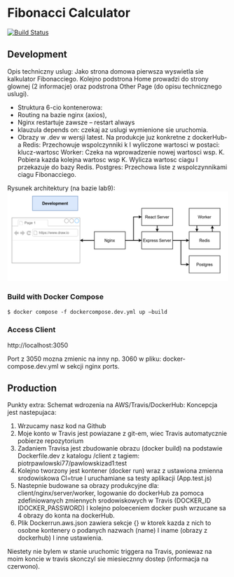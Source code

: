 # Fibonacci Calculator

[![Build Status](https://app.travis-ci.com/github/adamtestowy/pawlowskizad1?branch=main)](https://app.travis-ci.com/github/adamtestowy/pawlowskizad1)

## Development

Opis techniczny uslug:
Jako strona domowa pierwsza wyswietla sie kalkulator Fibonacciego. Kolejno podstrona Home prowadzi do strony glownej (2 informacje) oraz podstrona Other Page (do opisu technicznego uslugi). 
- Struktura 6-cio kontenerowa:
- Routing na bazie nginx (axios),
- Nginx restartuje zawsze – restart always 
- klauzula depends on:  czekaj az uslugi wymienione sie uruchomia.
- Obrazy w .dev w wersji latest. Na produkcje juz konkretne z dockerHub-a
Redis: Przechowuje wspolczynniki k I wyliczone wartosci w postaci: klucz-wartosc
Worker: Czeka na wprowadzenie nowej wartosci wsp. K. Pobiera kazda kolejna wartosc wsp K. Wylicza wartosc ciagu I przekazuje do bazy Redis.
Postgres: Przechowa liste z wspolczynnikami ciagu Fibonacciego.

Rysunek architektury (na bazie lab9):
![alt text](https://github.com/adamtestowy/pawlowskizad1/blob/main/img/1_1_1_schemat.png)

### Build with Docker Compose

	$ docker compose -f dockercompose.dev.yml up –build
	
### Access Client

http://localhost:3050

Port z 3050 mozna zmienic na inny np. 3060 w pliku: docker-compose.dev.yml w sekcji nginx ports.

## Production

Punkty extra:
Schemat wdrozenia na AWS/Travis/DockerHub:
Koncepcja jest nastepujaca: 
1) Wrzucamy nasz kod na Github
2) Moje konto w Travis jest powiazane z git-em, wiec Travis automatycznie pobierze repozytorium
3) Zadaniem Travisa jest zbudowanie obrazu (docker build) na podstawie Dockerfile.dev z katalogu /client z tagiem: piotrpawlowski77/pawlowskizad1:test
4) Kolejno tworzony jest kontener (docker run) wraz z ustawiona zmienna srodowiskowa CI=true I uruchamiane sa testy aplikacji (App.test.js)
5) Nastepnie budowane sa obrazy produkcyjne dla: client/nginx/server/worker, logowanie do dockerHub za pomoca zdefiniowanych zmiennych srodowiskowych w Travis (DOCKER_ID IDOCKER_PASSWORD) I kolejno poloeceniem docker push wrzucane sa 4 obrazy do konta na dockerHub.
6) Plik Dockerrun.aws.json zawiera sekcje {} w ktorek kazda z nich to osobne kontenery o podanych nazwach (name) I iname (obrazy z dockerhub) I inne ustawienia.

Niestety nie bylem w stanie uruchomic triggera na Travis, poniewaz na moim koncie w travis skonczyl sie miesiecznny dostep (informacja na czerwono). 


